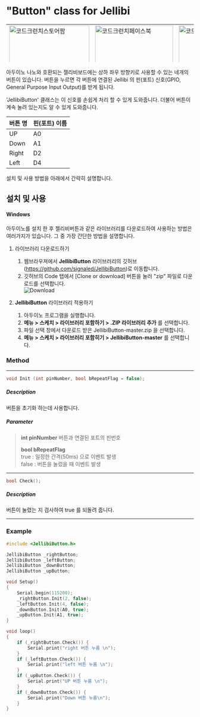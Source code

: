 "Button" class for Jellibi
===============


<table id="Table_01" width="855" height="102" border="0" cellpadding="0" cellspacing="0">
	<tr>
		<td>
			<a href="https://smartstore.naver.com/robotnmore" target="_blank" border="0">
				<img src="http://www.robotnmore.com/img/rnm_sns01.jpg" width="215" height="102" alt="코드크런치스토어팜">
			</a>
		</td>
		<td>
			<a href="https://www.facebook.com/codecrunch.official/" target="_blank" border="0">
				<img src="http://www.robotnmore.com/img/rnm_sns02.jpg" width="209" height="102" alt="코드크런치페이스북">
			</a>
		</td>
		<td>
			<a href="https://www.instagram.com/codecrunch.official/" target="_blank" border="0">
				<img src="http://www.robotnmore.com/img/rnm_sns03.jpg" width="210" height="102" alt="코드크런치인스타그램">
		</td>
			</a>
		<td>
			<a href="https://cafe.naver.com/codecrunch" target="_blank" border="0">
				<img src="http://www.robotnmore.com/img/rnm_sns04.jpg" width="221" height="102" alt="코드크런치네이버카페">
			</a>
		</td>
	</tr>
</table>
아두이노 나노와 호환되는 젤리비보드에는 상하 좌우 방향키로 사용할 수 있는 네개의 버튼이 있습니다.
버튼을 누르면 각 버튼에 연결된 Jellibi 의 핀(포트) 신호(GPIO, General Purpose Input Output)를 받게 됩니다. 

'JellibiButton' 클래스는 이 신호를 손쉽게 처리 할 수 있게 도와줍니다. 
더불어 버튼이 계속 눌려 있는지도 알 수 있게 도와줍니다. 


| 버튼 명 | 핀(포트) 이름 |
| ------- | ------------- |
| UP      | A0            |
| Down    | A1            |
| Right   | D2            |
| Left    | D4            |

설치 및 사용 방법을 아래에서 간략히 설명합니다.



설치 및 사용
------------------

#### Windows 

아두이노를 설치 한 후 젤리비버튼과 같은 라이브러리를 다운로드하여 사용하는 방법은 여러가지가 있습니다. 
그 중 가장 간단한 방법을 설명합니다.

1. 라이브러리 다운로드하기

   1.  웹브라우져에서 **JellibiButton** 라이브러리의 깃허브(https://github.com/signaled/JellibiButton)로  이동합니다.
   2. 깃허브의 Code 탭에서 [Clone or download] 버튼을 눌러 "zip" 파일로 다운로드를 선택합니다.  
      ![Download](http://www.robotnmore.com/matthew/jellibibutton/download_button2.png)

2. **JellibiButton** 라이브러리 적용하기 

   1. 아두이노 프로그램을 실행합니다.
   2. **메뉴 > 스케치 > 라이브러리 포함하기 > .ZIP 라이브러리 추가** 를 선택합니다. 
   3. 파일 선택 창에서 다운로드 받은 JellibiButton-master.zip 을 선택합니다.
   4. **메뉴 > 스케치 > 라이브러리 포함히기 > JellibiButton-master** 를 선택합니다. 

   

### Method

---

```cpp
void Init (int pinNumber, bool bRepeatFlag = false);
```

#####  Description 

 버튼을 초기화 하는데 사용합니다. 
    
##### Parameter 

>  **int pinNumber**
>  	버튼과 연결된 포트의 핀번호 
>  	
>  **bool bRepeatFlag**   
>  	true : 일정한 간격(50ms) 으로 이벤트 발생   
>  	false : 버튼을 눌렀을 때 이벤트 발생



---

```cpp
bool Check();
```

##### Description

버튼이 눌렸는 지 검사하여 true 를 되돌려 줍니다.

---

### 

### Example

```cpp
#include <JellibiButton.h>

JellibiButton _rightButton;
JellibiButton _leftButton;
JellibiButton _downButton;
JellibiButton _upButton;

void Setup()
{ 
    Serial.begin(115200);
    _rightButton.Init(2, false);
    _leftButton.Init(4, false);
    _downButton.Init(A0, true);
    _upButton.Init(A1, true);
}

void loop() 
{
    if (_rightButton.Check()) {
        Serial.print("right 버튼 누름 \n");
    }
    if (_leftButton.Check()) {
        Serial.print("left 버튼 누름 \n");
    }
    if (_upButton.Check()) {
        Serial.print("UP 버튼 누름 \n");
    }
    if (_downButton.Check()) {
        Serial.print("Down 버튼 누름\n");
    }
}
```


